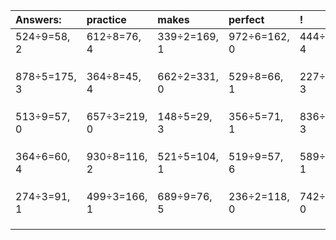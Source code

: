 | Answers: | practice | makes | perfect | ! |
| :--- | :--- | :--- | :--- | :--- |
| 524÷9=58, 2 | 612÷8=76, 4 | 339÷2=169, 1 | 972÷6=162, 0 | 444÷8=55, 4 | 
|   |   |   |   |   | 
|   |   |   |   |   | 
|   |   |   |   |   | 
| 878÷5=175, 3 | 364÷8=45, 4 | 662÷2=331, 0 | 529÷8=66, 1 | 227÷7=32, 3 | 
|   |   |   |   |   | 
|   |   |   |   |   | 
|   |   |   |   |   | 
| 513÷9=57, 0 | 657÷3=219, 0 | 148÷5=29, 3 | 356÷5=71, 1 | 836÷7=119, 3 | 
|   |   |   |   |   | 
|   |   |   |   |   | 
|   |   |   |   |   | 
| 364÷6=60, 4 | 930÷8=116, 2 | 521÷5=104, 1 | 519÷9=57, 6 | 589÷4=147, 1 | 
|   |   |   |   |   | 
|   |   |   |   |   | 
|   |   |   |   |   | 
| 274÷3=91, 1 | 499÷3=166, 1 | 689÷9=76, 5 | 236÷2=118, 0 | 742÷2=371, 0 | 
|   |   |   |   |   | 
|   |   |   |   |   | 
|   |   |   |   |   | 
